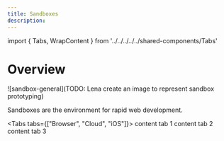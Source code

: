 ```yaml
---
title: Sandboxes
description:
---
```


import { Tabs, WrapContent } from '../../../../../shared-components/Tabs'

# Overview
![sandbox-general](TODO: Lena create an image to represent sandbox prototyping)

Sandboxes are the environment for rapid web development.

<Tabs tabs={["Browser", "Cloud", "iOS"]}>
    <WrapContent>
      content tab 1
    </WrapContent>
    <WrapContent>
       content tab 2
    </WrapContent>
     <WrapContent>
        content tab 3
    </WrapContent>
</Tabs>